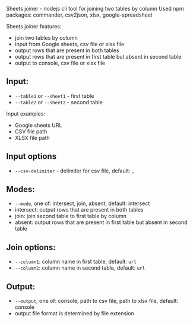 Sheets joiner - nodejs cli tool for joining two tables by column
Used npm packages: commander, csv2json, xlsx, google-spreadsheet

Sheets joiner features:
- join two tables by column
- input from Google sheets, csv file or xlsx file
- output rows that are present in both tables
- output rows that are present in first table but absent in second table
- output to console, csv file or xlsx file

## Input:
- `--table1` or `--sheet1` - first table
- `--table2` or `--sheet2` - second table

Input examples:
- Google sheets URL
- CSV file path
- XLSX file path

## Input options
- `--csv-delimiter` - delimiter for csv file, default: `,`

## Modes:
- `--mode`, one of: intersect, join, absent, default: intersect
- intersect: output rows that are present in both tables
- join: join second table to first table by column
- absent: output rows that are present in first table but absent in second table

## Join options:
- `--column1`: column name in first table, default: `url`
- `--column2`: column name in second table, default: `url`

## Output:
- `--output`, one of: console, path to csv file, path to xlsx file, default: console
- output file format is determined by file extension